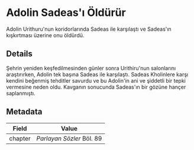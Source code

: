 # Adolin Sadeas'ı Öldürür
Adolin Urithuru'nun koridorlarında Sadeas ile karşılaştı ve Sadeas'ın kışkırtması üzerine onu öldürdü.

## Details
Şehrin yeniden keşfedilmesinden günler sonra Urithiru'nun salonlarını araştırırken, Adolin tek başına Sadeas ile karşılaştı. Sadeas Kholinlere karşı kendini beğenmiş tehditler savurdu ve bu Adolin'in ani ve şiddetli bir tepki vermesine neden oldu. Kavganın sonucunda Sadeas'ın bir gözüne hançer saplanmıştı.

## Metadata
| Field | Value |
| ----- | ----- |
| chapter | *Parlayan Sözler* Böl. 89 |
